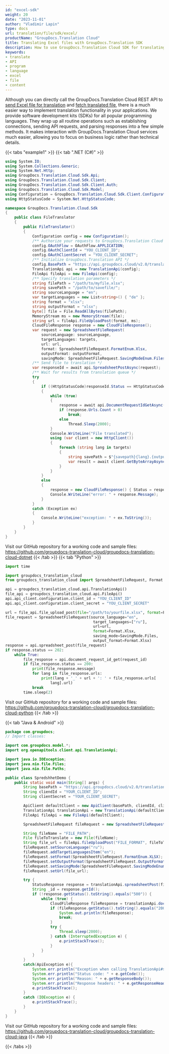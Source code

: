 ```yaml
---
id: "excel-sdk"
weight: 20
date: "2023-11-01"
author: "Vladimir Lapin"
type: docs
url: translation/file/sdk/excel/
productName: "GroupDocs.Translation Cloud"
title: Translating Excel files with GroupDocs.Translation SDK
description: How to use GroupDocs.Translation Cloud SDK for translating Excel files.
keywords:
- translate
- API
- program
- language
- excel
- file
- content
---
```


Although you can directly call the GroupDocs.Translation Cloud REST API to [send Excel file for translation](/translation/file/request/excel/) and [fetch translated file](/translation/file/fetch/), there is a much easier way to implement translation functionality in your applications. We provide software development kits (SDKs) for all popular programming languages. They wrap up all routine operations such as establishing connections, sending API requests, and parsing responses into a few simple methods. It makes interaction with GroupDocs.Translation Cloud services much easier, allowing you to focus on business logic rather than technical details.

{{< tabs "example1" >}}
{{< tab ".NET (C#)" >}}

```csharp
using System.IO;
using System.Collections.Generic;
using System.Net.Http;
using GroupDocs.Translation.Cloud.Sdk.Api;
using GroupDocs.Translation.Cloud.Sdk.Client;
using GroupDocs.Translation.Cloud.Sdk.Client.Auth;
using GroupDocs.Translation.Cloud.Sdk.Model;
using Configuration = GroupDocs.Translation.Cloud.Sdk.Client.Configuration;
using HttpStatusCode = System.Net.HttpStatusCode;

namespace GroupDocs.Translation.Cloud.Sdk
{
	public class FileTranslator
	{
		public FileTranslator()
		{
			Configuration config = new Configuration();
			/** Authorize your requests to GroupDocs.Translation Cloud */
			config.OAuthFlow = OAuthFlow.APPLICATION;
			config.OAuthClientId = "YOU_CLIENT_ID";
			config.OAuthClientSecret = "YOU_CLIENT_SECRET";
			/** Initialize GroupDocs.Translation API */
			config.BasePath = "https://api.groupdocs.cloud/v2.0/translation";
			TranslationApi api = new TranslationApi(config);
			FileApi fileApi = new FileApi(config);
			/** Specify translation parameters */
			string filePath = "/path/to/myfile.xlsx";
			string savePath = "/path/to/savefile/";
			string sourceLanguage = "en";
			var targetLanguages = new List<string>() { "de" };
			string format = "xlsx";
			string outputFormat = "xlsx";
			byte[] file = File.ReadAllBytes(filePath);
			MemoryStream ms = new MemoryStream(file);
			string url = fileApi.FileUploadPost(format, ms);
			CloudFileResponse response = new CloudFileResponse();
			var request = new SpreadsheetFileRequest(
				sourceLanguage: sourceLanguage,
				targetLanguages: targets,
				url: url,
				format: SpreadsheetFileRequest.FormatEnum.Xlsx,
				outputFormat: outputFormat,
				savingMode: SpreadsheetFileRequest.SavingModeEnum.Files);
			/** Send file to translation */
			var responseId = await api.SpreadsheetPostAsync(request);			
			/** Wait for results from translation queue */
			try
			{
				if ((HttpStatusCode)responseId.Status == HttpStatusCode.Accepted)
				{
					while (true)
					{
						response = await api.DocumentRequestIdGetAsync(responseId.Id);
						if (response.Urls.Count > 0)
							break;
						else
							Thread.Sleep(2000);
					}
					Console.WriteLine("File translated");
					using (var client = new HttpClient())
					{
						foreach (string lang in targets)
						{
							string savePath = $"{savepath}{lang}.{outputFormat}";    
							var result = await client.GetByteArrayAsync(response.Urls[lang].Url);                            File.WriteAllBytes(savePath, result);
						}
					}
				}
				else
				{
					response = new CloudFileResponse() { Status = responseId.Status, Message = responseId.Message };
					Console.WriteLine("error: " + response.Message);
				}
			}
			catch (Exception ex)
			{
				Console.WriteLine("exception: " + ex.ToString());
			}    
		}
	}
}
```
Visit our GitHub repository for a working code and sample files: https://github.com/groupdocs-translation-cloud/groupdocs-translation-cloud-dotnet
{{< /tab >}}
{{< tab "Python" >}}

```python
import time

import groupdocs_translation_cloud
from groupdocs_translation_cloud import SpreadsheetFileRequest, Format

api = groupdocs_translation_cloud.api.TranslationApi()
file_api = groupdocs_translation_cloud.api.FileApi()
api.api_client.configuration.client_id = "YOU_CLIENT_ID"
api.api_client.configuration.client_secret = "YOU_CLIENT_SECRET"

url = file_api.file_upload_post(file="/path/to/yourfile.xlsx", format=Format.Xlsx)
file_request = SpreadsheetFileRequest(source_language="en", 
							           target_languages=["ru"], 
							           url=url, 
							           format=Format.Xlsx,
							           saving_mode=SavingMode.Files, 
							           output_format=Format.Xlsx)
response = api.spreadsheet_post(file_request)
if response.status == 202:
    while True:
        file_response = api.document_request_id_get(request_id)
        if file_response.status == 200:
            print(file_response.message)
            for lang in file_response.urls:
                print(lang + '_' + url + ': ' + file_response.urls[
                    lang].url)
            break
        time.sleep(2)
```

Visit our GitHub repository for a working code and sample files: https://github.com/groupdocs-translation-cloud/groupdocs-translation-cloud-python
{{< /tab >}}

{{< tab "Java & Android" >}}

```java
package com.groupdocs;
// Import classes:

import com.groupdocs.model.*;
import org.openapitools.client.api.TranslationApi;

import java.io.IOException;
import java.nio.file.Files;
import java.nio.file.Paths;

public class SpredshhetDemo {
    public static void main(String[] args) {
        String basePath = "https://api.groupdocs.cloud/v2.0/translation";
        String cliendId = "YOUR_CLIENT_ID";
        String clientSecret = "YOUR_CLIENT_SECRET";

        ApiClient defaultClient = new ApiClient(basePath, cliendId, clientSecret, null);
        TranslationApi translationApi = new TranslationApi(defaultClient);
        FileApi fileApi = new FileApi(defaultClient);

        SpreadsheetFileRequest fileRequest = new SpreadsheetFileRequest();

        String fileName = "FILE_PATH";
        File fileToTranslate = new File(fileName);
        String file_url = fileApi.fileUploadPost("FILE_FORMAT", fileToTranslate);
        fileRequest.setSourceLanguage("ru");
        fileRequest.addTargetLanguagesItem("en");
        fileRequest.setFormat(SpreadsheetFileRequest.FormatEnum.XLSX);
        fileRequest.setOutputFormat(SpreadsheetFileRequest.OutputFormatEnum.XLSX);
        fileRequest.setSavingMode(SpreadsheetFileRequest.SavingModeEnum.FILES);
        fileRequest.setUrl(file_url);

        try {
            StatusResponse response = translationApi.spreadsheetPost(fileRequest);
            String _id = response.getId();
            if (!response.getStatus().toString().equals("500")) {
                while (true) {
                    CloudFileResponse fileResponse = translationApi.documentRequestIdGet(_id);
                    if (fileResponse.getStatus().toString().equals("200")){
                        System.out.println(fileResponse);
                        break;
                    }
                    try {
                        Thread.sleep(2000);
                    } catch (InterruptedException e) {
                        e.printStackTrace();
                    }
                }
            }
        }
        catch(ApiException e){
            System.err.println("Exception when calling TranslationApi#spreadsheetPost");
            System.err.println("Status code: " + e.getCode());
            System.err.println("Reason: " + e.getResponseBody());
            System.err.println("Response headers: " + e.getResponseHeaders());
            e.printStackTrace();
        }
        catch (IOException e) {
            e.printStackTrace();
        }
    }
}
```

Visit our GitHub repository for a working code and sample files: https://github.com/groupdocs-translation-cloud/groupdocs-translation-cloud-java
{{< /tab >}}

{{< /tabs >}}